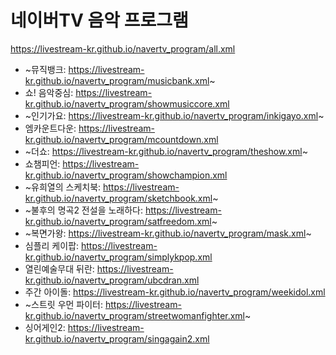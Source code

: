# 네이버TV 음악 프로그램
https://livestream-kr.github.io/navertv_program/all.xml
- ~뮤직뱅크: https://livestream-kr.github.io/navertv_program/musicbank.xml~
- 쇼! 음악중심: https://livestream-kr.github.io/navertv_program/showmusiccore.xml
- ~인기가요: https://livestream-kr.github.io/navertv_program/inkigayo.xml~
- 엠카운트다운: https://livestream-kr.github.io/navertv_program/mcountdown.xml
- ~더쇼: https://livestream-kr.github.io/navertv_program/theshow.xml~
- 쇼챔피언: https://livestream-kr.github.io/navertv_program/showchampion.xml
- ~유희열의 스케치북: https://livestream-kr.github.io/navertv_program/sketchbook.xml~
- ~불후의 명곡2 전설을 노래하다: https://livestream-kr.github.io/navertv_program/satfreedom.xml~
- ~복면가왕: https://livestream-kr.github.io/navertv_program/mask.xml~
- 심플리 케이팝: https://livestream-kr.github.io/navertv_program/simplykpop.xml
- 열린예술무대 뒤란: https://livestream-kr.github.io/navertv_program/ubcdran.xml
- 주간 아이돌: https://livestream-kr.github.io/navertv_program/weekidol.xml
- ~스트릿 우먼 파이터: https://livestream-kr.github.io/navertv_program/streetwomanfighter.xml~
- 싱어게인2: https://livestream-kr.github.io/navertv_program/singagain2.xml
